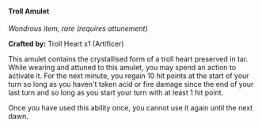 #### Troll Amulet
_Wondrous item, rare (requires attunement)_

**Crafted by:** Troll Heart x1 (Artificer)

This amulet contains the crystallised form of a troll heart preserved in tar. While wearing and attuned to this amulet, you may spend an action to activate it. For the next minute, you regain 10 hit points at the start of your turn so long as you haven't taken acid or fire damage since the end of your last turn and so long as you start your turn with at least 1 hit point.

Once you have used this ability once, you cannot use it again until the next dawn.